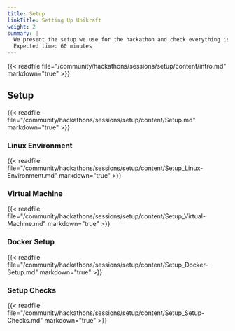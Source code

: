 ```yaml
---
title: Setup
linkTitle: Setting Up Unikraft
weight: 2
summary: |
  We present the setup we use for the hackathon and check everything is OK before proceeding to actual work items.
  Expected time: 60 minutes
---
```


{{< readfile file="/community/hackathons/sessions/setup/content/intro.md" markdown="true" >}}

## Setup

{{< readfile file="/community/hackathons/sessions/setup/content/Setup.md" markdown="true" >}}

### Linux Environment

{{< readfile file="/community/hackathons/sessions/setup/content/Setup_Linux-Environment.md" markdown="true" >}}

### Virtual Machine

{{< readfile file="/community/hackathons/sessions/setup/content/Setup_Virtual-Machine.md" markdown="true" >}}

### Docker Setup

{{< readfile file="/community/hackathons/sessions/setup/content/Setup_Docker-Setup.md" markdown="true" >}}

### Setup Checks

{{< readfile file="/community/hackathons/sessions/setup/content/Setup_Setup-Checks.md" markdown="true" >}}

